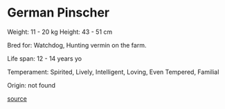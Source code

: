 # German Pinscher

Weight: 11 - 20 kg
Height: 43 - 51 cm

Bred for: Watchdog, Hunting vermin on the farm.

Life span: 12 - 14 years yo

Temperament: Spirited, Lively, Intelligent, Loving, Even Tempered, Familial

Origin: not found

[source](https://api.thedogapi.com/v1/breeds/114)
